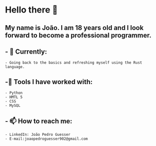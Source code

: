 # Hello there 👋

## My name is João. I am 18 years old and I look forward to become a professional programmer.

## - 🌱 Currently:
    - Going back to the basics and refreshing myself using the Rust language.
## -:toolbox: Tools I have worked with:
    - Python
    - HMTL 5
    - CSS
    - MySQL
## - 📫 How to reach me: 
    - LinkedIn: João Pedro Guesser
    - E-mail:joaopedroguesser902@gmail.com
